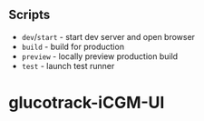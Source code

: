 ## Scripts

- `dev`/`start` - start dev server and open browser
- `build` - build for production
- `preview` - locally preview production build
- `test` - launch test runner

# glucotrack-iCGM-UI
